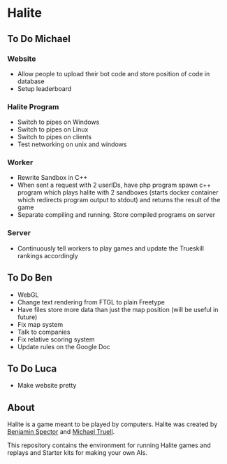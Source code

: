 # Halite

## To Do Michael

### Website
- Allow people to upload their bot code and store position of code in database
- Setup leaderboard

### Halite Program
- Switch to pipes on Windows
- Switch to pipes on Linux
- Switch to pipes on clients
- Test networking on unix and windows

### Worker
- Rewrite Sandbox in C++
- When sent a request with 2 userIDs, have php program spawn c++ program which plays halite with 2 sandboxes (starts docker container which redirects program output to stdout) and returns the result of the game
- Separate compiling and running. Store compiled programs on server

### Server
- Continuously tell workers to play games and update the Trueskill rankings accordingly

## To Do Ben
- WebGL
- Change text rendering from FTGL to plain Freetype
- Have files store more data than just the map position (will be useful in future)
- Fix map system
- Talk to companies
- Fix relative scoring system
- Update rules on the Google Doc

## To Do Luca
- Make website pretty

## About
Halite is a game meant to be played by computers. Halite was created by [Benjamin Spector](https://github.com/Sydriax "Benjamin Spector") and [Michael Truell](https://github.com/truell20 "Michael Truell").

This repository contains the environment for running Halite games and replays and Starter kits for making your own AIs.
